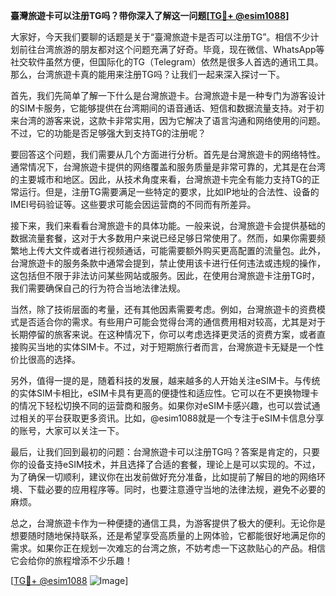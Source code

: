 **臺灣旅遊卡可以注册TG吗？带你深入了解这一问题[[TG💪+ @esim1088](https://t.me/s/esim1088)]**

大家好，今天我们要聊的话题是关于“臺灣旅遊卡是否可以注册TG”。相信不少计划前往台湾旅游的朋友都对这个问题充满了好奇。毕竟，现在微信、WhatsApp等社交软件虽然方便，但国际化的TG（Telegram）依然是很多人首选的通讯工具。那么，台湾旅遊卡真的能用来注册TG吗？让我们一起来深入探讨一下。

首先，我们先简单了解一下什么是台灣旅遊卡。台灣旅遊卡是一种专门为游客设计的SIM卡服务，它能够提供在台湾期间的语音通话、短信和数据流量支持。对于初来台湾的游客来说，这款卡非常实用，因为它解决了语言沟通和网络使用的问题。不过，它的功能是否足够强大到支持TG的注册呢？

要回答这个问题，我们需要从几个方面进行分析。首先是台灣旅遊卡的网络特性。通常情况下，台灣旅遊卡提供的网络覆盖和服务质量是非常可靠的，尤其是在台湾的主要城市和地区。因此，从技术角度来看，台灣旅遊卡完全有能力支持TG的正常运行。但是，注册TG需要满足一些特定的要求，比如IP地址的合法性、设备的IMEI号码验证等。这些要求可能会因运营商的不同而有所差异。

接下来，我们来看看台灣旅遊卡的具体功能。一般来说，台灣旅遊卡会提供基础的数据流量套餐，这对于大多数用户来说已经足够日常使用了。然而，如果你需要频繁地上传大文件或者进行视频通话，可能需要额外购买更高配置的流量包。此外，台灣旅遊卡的服务条款中通常会提到，禁止使用该卡进行任何违法或违规的操作，这包括但不限于非法访问某些网站或服务。因此，在使用台灣旅遊卡注册TG时，我们需要确保自己的行为符合当地法律法规。

当然，除了技術层面的考量，还有其他因素需要考虑。例如，台灣旅遊卡的资费模式是否适合你的需求。有些用户可能会觉得台湾的通信费用相对较高，尤其是对于长期停留的旅客来说。在这种情况下，你可以考虑选择更灵活的资费方案，或者直接购买当地的实体SIM卡。不过，对于短期旅行者而言，台灣旅遊卡无疑是一个性价比很高的选择。

另外，值得一提的是，随着科技的发展，越来越多的人开始关注eSIM卡。与传统的实体SIM卡相比，eSIM卡具有更高的便捷性和适应性。它可以在不更换物理卡的情况下轻松切换不同的运营商和服务。如果你对eSIM卡感兴趣，也可以尝试通过相关的平台获取更多资讯。比如，@esim1088就是一个专注于eSIM卡信息分享的账号，大家可以关注一下。

最后，让我们回到最初的问题：台灣旅遊卡可以注册TG吗？答案是肯定的，只要你的设备支持eSIM技术，并且选择了合适的套餐，理论上是可以实现的。不过，为了确保一切顺利，建议你在出发前做好充分准备，比如提前了解目的地的网络环境、下载必要的应用程序等。同时，也要注意遵守当地的法律法规，避免不必要的麻烦。

总之，台灣旅遊卡作为一种便捷的通信工具，为游客提供了极大的便利。无论你是想要随时随地保持联系，还是希望享受高质量的上网体验，它都能很好地满足你的需求。如果你正在规划一次难忘的台湾之旅，不妨考虑一下这款贴心的产品。相信它会给你的旅程增添不少乐趣！

[[TG💪+ @esim1088](https://t.me/s/esim1088) ![Image](https://i.postimg.cc/4NQfJmqS/Snipaste-2025-05-13-00-14-12.png)]